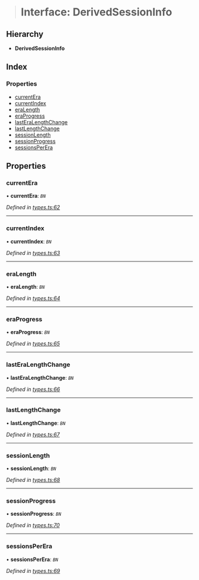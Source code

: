 > # Interface: DerivedSessionInfo

## Hierarchy

* **DerivedSessionInfo**

## Index

### Properties

* [currentEra](_types_.derivedsessioninfo.md#currentera)
* [currentIndex](_types_.derivedsessioninfo.md#currentindex)
* [eraLength](_types_.derivedsessioninfo.md#eralength)
* [eraProgress](_types_.derivedsessioninfo.md#eraprogress)
* [lastEraLengthChange](_types_.derivedsessioninfo.md#lasteralengthchange)
* [lastLengthChange](_types_.derivedsessioninfo.md#lastlengthchange)
* [sessionLength](_types_.derivedsessioninfo.md#sessionlength)
* [sessionProgress](_types_.derivedsessioninfo.md#sessionprogress)
* [sessionsPerEra](_types_.derivedsessioninfo.md#sessionsperera)

## Properties

###  currentEra

• **currentEra**: *`BN`*

*Defined in [types.ts:62](https://github.com/polkadot-js/api/blob/79e5f7c/packages/api-derive/src/types.ts#L62)*

___

###  currentIndex

• **currentIndex**: *`BN`*

*Defined in [types.ts:63](https://github.com/polkadot-js/api/blob/79e5f7c/packages/api-derive/src/types.ts#L63)*

___

###  eraLength

• **eraLength**: *`BN`*

*Defined in [types.ts:64](https://github.com/polkadot-js/api/blob/79e5f7c/packages/api-derive/src/types.ts#L64)*

___

###  eraProgress

• **eraProgress**: *`BN`*

*Defined in [types.ts:65](https://github.com/polkadot-js/api/blob/79e5f7c/packages/api-derive/src/types.ts#L65)*

___

###  lastEraLengthChange

• **lastEraLengthChange**: *`BN`*

*Defined in [types.ts:66](https://github.com/polkadot-js/api/blob/79e5f7c/packages/api-derive/src/types.ts#L66)*

___

###  lastLengthChange

• **lastLengthChange**: *`BN`*

*Defined in [types.ts:67](https://github.com/polkadot-js/api/blob/79e5f7c/packages/api-derive/src/types.ts#L67)*

___

###  sessionLength

• **sessionLength**: *`BN`*

*Defined in [types.ts:68](https://github.com/polkadot-js/api/blob/79e5f7c/packages/api-derive/src/types.ts#L68)*

___

###  sessionProgress

• **sessionProgress**: *`BN`*

*Defined in [types.ts:70](https://github.com/polkadot-js/api/blob/79e5f7c/packages/api-derive/src/types.ts#L70)*

___

###  sessionsPerEra

• **sessionsPerEra**: *`BN`*

*Defined in [types.ts:69](https://github.com/polkadot-js/api/blob/79e5f7c/packages/api-derive/src/types.ts#L69)*